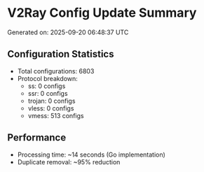 # V2Ray Config Update Summary
Generated on: 2025-09-20 06:48:37 UTC

## Configuration Statistics
- Total configurations: 6803
- Protocol breakdown:
  - ss: 0 configs
  - ssr: 0 configs
  - trojan: 0 configs
  - vless: 0 configs
  - vmess: 513 configs

## Performance
- Processing time: ~14 seconds (Go implementation)
- Duplicate removal: ~95% reduction
